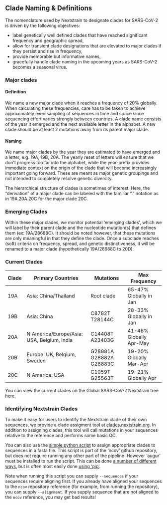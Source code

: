 ## Clade Naming & Definitions

The nomenclature used by Nextstrain to designate clades for SARS-CoV-2 is driven by the following objectives:

- label genetically well defined clades that have reached significant frequency and geographic spread,
- allow for transient clade designations that are elevated to major clades if they persist and rise in frequency,
- provide memorable but informative names,
- gracefully handle clade naming in the upcoming years as SARS-CoV-2 becomes a seasonal virus.

### Major clades

#### Definition

We name a new major clade when it reaches a frequency of 20% globally. When calculating these frequencies, care has to be taken to achieve approximately even sampling of sequences in time and space since sequencing effort varies strongly between countries. A clade name consists of the year it emerged and the next available letter in the alphabet. A new clade should be at least 2 mutations away from its parent major clade.

#### Naming

We name major clades by the year they are estimated to have emerged and a letter, e.g. 19A, 19B, 20A. The yearly reset of letters will ensure that we don't progress too far into the alphabet, while the year-prefix provides immediate context on the origin of the clade that will become increasingly important going forward. These are meant as major genetic groupings and not intended to completely resolve genetic diversity.

The hierarchical structure of clades is sometimes of interest. Here, the “derivation” of a major clade can be labeled with the familiar “.” notation as in 19A.20A.20C for the major clade 20C.

### Emerging Clades

Within these major clades, we monitor potential ‘emerging clades', which we will label by their parent clade and the nucleotide mutation(s) that defines them (ex: 19A/28688C). It should be noted however, that these mutations are only meaningful in that they define the clade. Once a subclade reaches (soft) criteria on frequency, spread, and genetic distinctiveness, it will be renamed to a major clade (hypothetically 19A/28688C to 20D).


### Current Clades

| Clade | Primary Countries | Mutations | Max Frequency |
| --- | --- | --- | --- |
| 19A | Asia:  China/Thailand | Root clade | 65-47% Globally in Jan |
| 19B | Asia:  China | C8782T T28144C | 28-33% Globally in Jan |
| 20A | N America/Europe/Asia:  USA, Belgium, India | C14408T A23403G | 41-46% Globally Apr-May |
| 20B | Europe:  UK, Belgium, Sweden | G28881A G28882A G28883C | 19-20% Globally Mar-Apr |
| 20C | N America:  USA | C1059T G25563T | 19-21% Globally Apr |

You can view the current clades on the Global SARS-CoV-2 Nextstrain tree [here](https://nextstrain.org/ncov/global?branchLabel=clade&c=clade_membership).

### Identifying Nextstrain Clades

To make it easy for users to identify the Nextstrain clade of their own sequences, we provide a clade assigment tool at [clades.nextstrain.org](https://clades.nextstrain.org/).
In addition to assigning clades, this tool will call mutations in your sequences relative to the reference and performs some basic QC.

You can also use the [simple python script](https://github.com/nextstrain/ncov/blob/master/assign_clades.py) to assign appropriate clades to sequences in a fasta file.
This script is part of the ‘ncov’ github repository, but does not require running any other part of the pipeline. However ‘augur’ must be installed to run the script. This can be done [a number of different ways](https://nextstrain.org/docs/getting-started/local-installation#install-augur-with-python), but is often most easily done [using ‘pip’](https://nextstrain-augur.readthedocs.io/en/stable/installation/installation.html#using-pip-from-pypi).

Note when running this script you can supply `--sequences` if your sequences require aligning first. If you already have aligned your sequences to the `ncov` repository reference (for example, from running the repository), you can supply `--alignment`. If you supply sequence that are not aligned to the `ncov` reference, you may get bad results!
